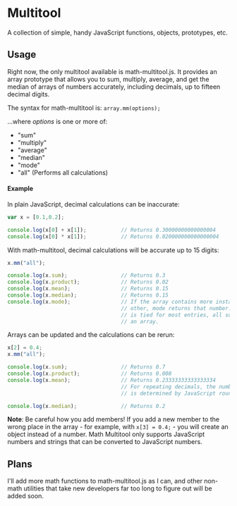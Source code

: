# Multitool
A collection of simple, handy JavaScript functions, objects, prototypes, etc.

## Usage
Right now, the only multitool available is math-multitool.js. It provides an array prototype that allows you to sum, multiply, average, and get the median of arrays of numbers accurately, including decimals, up to fifteen decimal digits.

The syntax for math-multitool is:
`array.mm(options);`

...where *options* is one or more of:
* "sum"
* "multiply"
* "average"
* "median"
* "mode"
* "all" (Performs all calculations)

#### Example
In plain JavaScript, decimal calculations can be inaccurate:

```javascript
var x = [0.1,0.2];

console.log(x[0] + x[1]);			// Returns 0.30000000000000004
console.log(x[0] * x[1]);			// Returns 0.020000000000000004
```

With math-multitool, decimal calculations will be accurate up to 15 digits:

```javascript
x.mm("all");

console.log(x.sum);					// Returns 0.3
console.log(x.product);				// Returns 0.02
console.log(x.mean);				// Returns 0.15
console.log(x.median);				// Returns 0.15
console.log(x.mode);				// If the array contains more instances of one number than any
									// other, mode returns that number. If more than one number
									// is tied for most entries, all such numbers are returned in
									// an array.
```

Arrays can be updated and the calculations can be rerun:

```javascript
x[2] = 0.4;
x.mm("all");

console.log(x.sum);					// Returns 0.7
console.log(x.product);				// Returns 0.008
console.log(x.mean);				// Returns 0.23333333333333334
									// For repeating decimals, the number of digits returned
									// is determined by JavaScript rounding

console.log(x.median);				// Returns 0.2
```

**Note**: Be careful how you add members! If you add a new member to the wrong place in the array - for example, with `x[3] = 0.4;` - you will create an object instead of a number. Math Multitool only supports JavaScript numbers and strings that can be converted to JavaScript numbers.

## Plans
I'll add more math functions to math-multitool.js as I can, and other non-math utilities that take new developers far too long to figure out will be added soon.